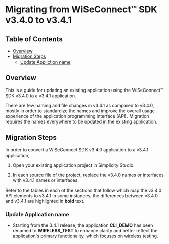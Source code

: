 # Migrating from WiSeConnect™ SDK v3.4.0 to v3.4.1

## Table of Contents

- [Overview](#overview)
- [Migration Steps](#migration-steps)
  - [Update Appliction name](#update-application-name)

## Overview

This is a guide for updating an existing application using the WiSeConnect™ SDK v3.4.0 to a v3.4.1 application.

There are few naming and file changes in v3.4.1 as compared to v3.4.0, mostly in order to standardize the names and improve the overall usage experience of the application programming interface (API). Migration requires the names everywhere to be updated in the existing application.

## Migration Steps

In order to convert a WiSeConnect SDK v3.4.0 application to a v3.4.1 application,

1. Open your existing application project in Simplicity Studio.

2. In each source file of the project, replace the v3.4.0 names or interfaces with v3.4.1 names or interfaces. 

Refer to the tables in each of the sections that follow which map the v3.4.0 API elements to v3.4.1 In some instances, the differences between v3.4.0 and v3.4.1 are highlighted in **bold** text.




### Update Application name

- Starting from the 3.4.1 release, the application **CLI_DEMO** has been renamed to **WIRELESS_TEST** to enhance clarity and better reflect the application's primary functionality, which focuses on wireless testing.



